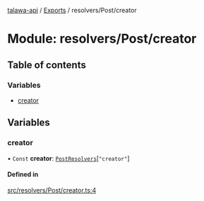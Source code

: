 [talawa-api](../README.md) / [Exports](../modules.md) / resolvers/Post/creator

# Module: resolvers/Post/creator

## Table of contents

### Variables

- [creator](resolvers_Post_creator.md#creator)

## Variables

### creator

• `Const` **creator**: [`PostResolvers`](types_generatedGraphQLTypes.md#postresolvers)[``"creator"``]

#### Defined in

[src/resolvers/Post/creator.ts:4](https://github.com/PalisadoesFoundation/talawa-api/blob/00da99c/src/resolvers/Post/creator.ts#L4)
